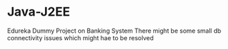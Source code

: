 # Java-J2EE
Edureka Dummy Project on Banking System
There might be some small db connectivity issues which might hae to be resolved
